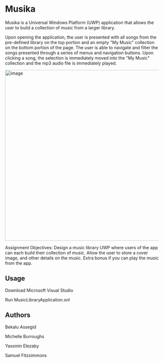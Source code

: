 # Musika
Musika is a Universal Windows Platform (UWP) application that allows the user to build a collection of music from a larger library. 

Upon opening the application, the user is presented with all songs from the pre-defined library on the top portion and an empty "My Music" collection on the bottom portion of the page. The user is able to navigate and filter the songs presented through a series of menus and navigation buttons. Upon clicking a song, the selection is immediately moved into the "My Music" collection and the mp3 audio file is immediately played.

<img width="559" alt="image" src="https://user-images.githubusercontent.com/13874659/155918405-f49da79a-f772-4849-bae1-836430c309f7.png">

Assignment Objectives:
Design a music library UWP where users of the app can each build their collection of music. Allow the user to store a cover image, and other details on the music. Extra bonus if you can play the music from the app.


## Usage
Download Microsoft Visual Studio

Run MusicLibraryApplication.snl


## Authors

Bekalu Assegid

Michelle Burroughs

Yassmin Elezaby

Samuel Fitzsimmons
